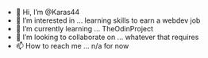 - 👋 Hi, I’m @Karas44
- 👀 I’m interested in ... learning skills to earn a webdev job
- 🌱 I’m currently learning ... TheOdinProject
- 💞️ I’m looking to collaborate on ... whatever that requires
- 📫 How to reach me ... n/a for now

<!---
Karas44/Karas44 is a ✨ special ✨ repository because its `README.md` (this file) appears on your GitHub profile.
You can click the Preview link to take a look at your changes.
--->
